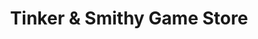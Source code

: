 ---
title: "Tinker & Smithy Game Store"
url: /middlebury/tinker-and-smithy-game-store/
shop: games
---